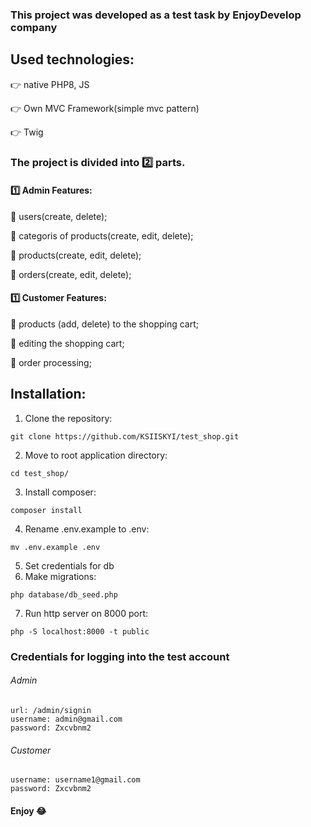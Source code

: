### This project was developed as a test task by EnjoyDevelop company

## Used technologies:

:point_right: native PHP8, JS

:point_right: Own MVC Framework(simple mvc pattern)

:point_right: Twig

### The project is divided into :two: parts.

#### :one: Admin Features:

:large_orange_diamond:  users(create, delete);

:large_orange_diamond:  categoris of products(create, edit, delete);

:large_orange_diamond:  products(create, edit, delete);

:large_orange_diamond:  orders(create, edit, delete);

#### :one: Customer Features:

:large_orange_diamond: products (add, delete) to the shopping cart;

:large_orange_diamond:  editing the shopping cart;

:large_orange_diamond:  order processing;

## Installation:
1. Clone the repository:
```
git clone https://github.com/KSIISKYI/test_shop.git
```
2. Move to root application directory:
```
cd test_shop/
```
3. Install composer:
```
composer install
```
4. Rename .env.example to .env:
```
mv .env.example .env
```
5. Set credentials for db
6. Make migrations:
```
php database/db_seed.php
```
7. Run http server on 8000 port:
```
php -S localhost:8000 -t public
```
### Credentials for logging into the test account

###### Admin
```
url: /admin/signin
username: admin@gmail.com
password: Zxcvbnm2
```

###### Customer
```
username: username1@gmail.com
password: Zxcvbnm2
```


#### Enjoy :joy:
